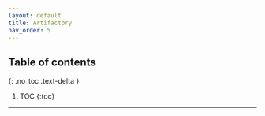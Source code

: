 ```yaml
---
layout: default
title: Artifactory
nav_order: 5
---
```


## Table of contents
{: .no_toc .text-delta }

1. TOC
{:toc}

---